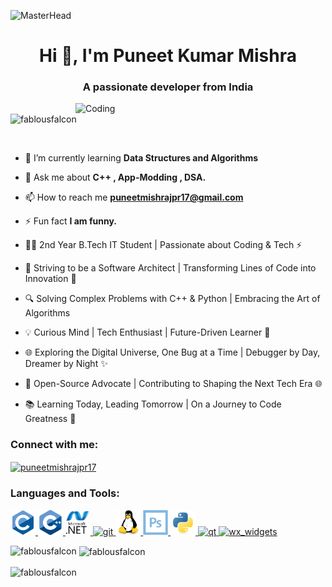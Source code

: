 ![MasterHead](https://user-images.githubusercontent.com/74038190/225813708-98b745f2-7d22-48cf-9150-083f1b00d6c9.gif)
<h1 align="center">Hi 👋, I'm Puneet Kumar Mishra</h1>
<h3 align="center">A passionate developer from India</h3>
<img align="right" alt="Coding" width="400" src="https://media3.giphy.com/media/v1.Y2lkPTc5MGI3NjExemplY29qNDJpZXl1OW5xeWQ2aG10Ym9oMmdvemsyZWN1NWNjdXljbSZlcD12MV9naWZzX3NlYXJjaCZjdD1n/2IudUHdI075HL02Pkk/source.gif"> 

<p align="left"> <img src="https://komarev.com/ghpvc/?username=fablousfalcon&label=Profile%20views&color=0e75b6&style=flat" alt="fablousfalcon" /> </p>

<p align="left"> <a href="https://twitter.com/" target="blank"><img src="https://img.shields.io/twitter/follow/?logo=twitter&style=for-the-badge" alt="" /></a> </p>

- 🌱 I’m currently learning **Data Structures and Algorithms**

- 💬 Ask me about **C++ , App-Modding , DSA.**

- 📫 How to reach me **puneetmishrajpr17@gmail.com**

- ⚡ Fun fact **I am funny.**
  
- 👨‍💻 2nd Year B.Tech IT Student | Passionate about Coding & Tech ⚡️

- 🚀 Striving to be a Software Architect | Transforming Lines of Code into Innovation 🌟

- 🔍 Solving Complex Problems with C++ & Python | Embracing the Art of Algorithms

- 💡 Curious Mind | Tech Enthusiast | Future-Driven Learner 🌌

- 🌐 Exploring the Digital Universe, One Bug at a Time | Debugger by Day, Dreamer by Night ✨

- 🌈 Open-Source Advocate | Contributing to Shaping the Next Tech Era 🌐

- 📚 Learning Today, Leading Tomorrow | On a Journey to Code Greatness 🚀

<h3 align="left">Connect with me:</h3>
<p align="left">
<a href="https://instagram.com/puneetmishrajpr17" target="blank"><img align="center" src="https://raw.githubusercontent.com/rahuldkjain/github-profile-readme-generator/master/src/images/icons/Social/instagram.svg" alt="puneetmishrajpr17" height="30" width="40" /></a>
</p>

<h3 align="left">Languages and Tools:</h3>
<p align="left"> <a href="https://www.cprogramming.com/" target="_blank" rel="noreferrer"> <img src="https://raw.githubusercontent.com/devicons/devicon/master/icons/c/c-original.svg" alt="c" width="40" height="40"/> </a> <a href="https://www.w3schools.com/cpp/" target="_blank" rel="noreferrer"> <img src="https://raw.githubusercontent.com/devicons/devicon/master/icons/cplusplus/cplusplus-original.svg" alt="cplusplus" width="40" height="40"/> </a> <a href="https://dotnet.microsoft.com/" target="_blank" rel="noreferrer"> <img src="https://raw.githubusercontent.com/devicons/devicon/master/icons/dot-net/dot-net-original-wordmark.svg" alt="dotnet" width="40" height="40"/> </a> <a href="https://git-scm.com/" target="_blank" rel="noreferrer"> <img src="https://www.vectorlogo.zone/logos/git-scm/git-scm-icon.svg" alt="git" width="40" height="40"/> </a> <a href="https://www.linux.org/" target="_blank" rel="noreferrer"> <img src="https://raw.githubusercontent.com/devicons/devicon/master/icons/linux/linux-original.svg" alt="linux" width="40" height="40"/> </a> <a href="https://www.photoshop.com/en" target="_blank" rel="noreferrer"> <img src="https://raw.githubusercontent.com/devicons/devicon/master/icons/photoshop/photoshop-line.svg" alt="photoshop" width="40" height="40"/> </a> <a href="https://www.python.org" target="_blank" rel="noreferrer"> <img src="https://raw.githubusercontent.com/devicons/devicon/master/icons/python/python-original.svg" alt="python" width="40" height="40"/> </a> <a href="https://www.qt.io/" target="_blank" rel="noreferrer"> <img src="https://upload.wikimedia.org/wikipedia/commons/0/0b/Qt_logo_2016.svg" alt="qt" width="40" height="40"/> </a> <a href="https://www.wxwidgets.org/" target="_blank" rel="noreferrer"> <img src="https://upload.wikimedia.org/wikipedia/commons/b/bb/WxWidgets.svg" alt="wx_widgets" width="40" height="40"/> </a> </p>

<p><img align="left" src="https://github-readme-stats.vercel.app/api/top-langs?username=fablousfalcon&show_icons=true&locale=en&layout=compact" alt="fablousfalcon" /></p>

<p>&nbsp;<img align="center" src="https://github-readme-stats.vercel.app/api?username=fablousfalcon&show_icons=true&locale=en" alt="fablousfalcon" /></p>

<p><img align="center" src="https://github-readme-streak-stats.herokuapp.com/?user=fablousfalcon&" alt="fablousfalcon" /></p>
